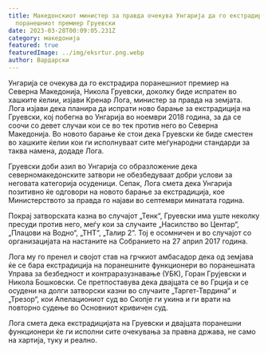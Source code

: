 ```yaml
---
title: Македонскиот министер за правда очекува Унгарија да го екстрадира
  поранешниот премиер Груевски
date: 2023-03-28T00:09:05.231Z
category: македонија
featured: true
featuredImage: ../img/eksrtur.png.webp
author: Вардарски
---
```


Унгарија се очекува да го екстрадира поранешниот премиер на Северна Македонија, Никола Груевски, доколку биде испратен во хашките ќелии, изјави Кренар Лога, министер за правда на земјата. Лога изјави дека планира да испрати ново барање за екстрадиција на Груевски, кој побегна во Унгарија во ноември 2018 година, за да се соочи со девет случаи кои се во тек против него во Северна Македонија. Во новото барање ќе стои дека Груевски ќе биде сместен во хашките ќелии кои ги исполнуваат сите меѓународни стандарди за таква намена, додаде Лога.

Груевски доби азил во Унгарија со образложение дека северномакедонските затвори не обезбедуваат добри услови за неговата категорија осуденици. Сепак, Лога смета дека Унгарија позитивно ќе одговори на новото барање за екстрадиција, кое Министерството за правда го најави во септември минатата година.

Покрај затворската казна во случајот „Тенк“, Груевски има уште неколку пресуди против него, меѓу кои за случаите „Насилство во Центар“, „Плацови на Водно“, „ТНТ“, „Талир 2“. Тој е осомничен и во случајот со организацијата на настаните на Собранието на 27 април 2017 година.

Лога му го пренел и својот став на грчкиот амбасадор дека од земјава ќе се бара екстрадиција на поранешните функционери во поранешната Управа за безбедност и контраразузнавање (УБК), Горан Грујевски и Никола Бошковски. Се претпоставува дека двајцата се во Грција и се осудени на долги затворски казни во случаите „Таргет-Тврдина“ и „Трезор“, кои Апелациониот суд во Скопје ги укина и ги врати на повторно судење во Основниот кривичен суд.

Лога смета дека екстрадицијата на Груевски и двајцата поранешни функционери ќе ги исполни сите очекувања за правна држава, не само на хартија, туку и реално.
